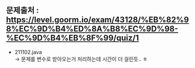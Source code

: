 ## 문제출처 : https://level.goorm.io/exam/43128/%EB%82%98%EC%9D%B4%ED%8A%B8%EC%9D%98-%EC%9D%B4%EB%8F%99/quiz/1
* 211102.java  
-> 문제를 변수로 받아오는거 처리하는데 시간이 더 걸린듯.. ㅎ
